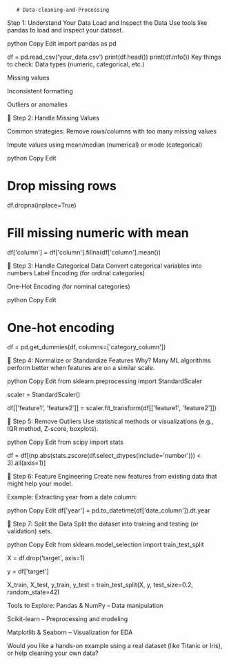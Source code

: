        # Data-cleaning-and-Processing

 Step 1: Understand Your Data
Load and Inspect the Data
Use tools like pandas to load and inspect your dataset.

python
Copy
Edit
import pandas as pd

df = pd.read_csv('your_data.csv')
print(df.head())
print(df.info())
Key things to check:
Data types (numeric, categorical, etc.)

Missing values

Inconsistent formatting

Outliers or anomalies

🔹 Step 2: Handle Missing Values

Common strategies:
Remove rows/columns with too many missing values

Impute values using mean/median (numerical) or mode (categorical)

python
Copy
Edit
# Drop missing rows
df.dropna(inplace=True)

# Fill missing numeric with mean
df['column'] = df['column'].fillna(df['column'].mean())


🔹 Step 3: Handle Categorical Data
Convert categorical variables into numbers
Label Encoding (for ordinal categories)

One-Hot Encoding (for nominal categories)

python
Copy
Edit
# One-hot encoding
df = pd.get_dummies(df, columns=['category_column'])

🔹 Step 4: Normalize or Standardize Features
Why?
Many ML algorithms perform better when features are on a similar scale.

python
Copy
Edit
from sklearn.preprocessing import StandardScaler

scaler = StandardScaler()

df[['feature1', 'feature2']] = scaler.fit_transform(df[['feature1', 'feature2']])

🔹 Step 5: Remove Outliers
Use statistical methods or visualizations (e.g., IQR method, Z-score, boxplots).

python
Copy
Edit
from scipy import stats

df = df[(np.abs(stats.zscore(df.select_dtypes(include='number'))) < 3).all(axis=1)]


🔹 Step 6: Feature Engineering
Create new features from existing data that might help your model.

Example: Extracting year from a date column:

python
Copy
Edit
df['year'] = pd.to_datetime(df['date_column']).dt.year


🔹 Step 7: Split the Data
Split the dataset into training and testing (or validation) sets.

python
Copy
Edit
from sklearn.model_selection import train_test_split

X = df.drop('target', axis=1)

y = df['target']

X_train, X_test, y_train, y_test = train_test_split(X, y, test_size=0.2, random_state=42)

Tools to Explore:
Pandas & NumPy – Data manipulation

Scikit-learn – Preprocessing and modeling

Matplotlib & Seaborn – Visualization for EDA

Would you like a hands-on example using a real dataset (like Titanic or Iris), or help cleaning your own data?
